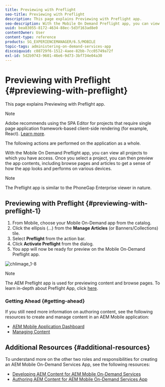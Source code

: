 ```yaml
---
title: Previewing with Preflight
seo-title: Previewing with Preflight
description: This page explains Previewing with Preflight app.
seo-description: With the Mobile On Demand Preflight app, you can view all projects to which you have access. Follow this page to learn more about this.
uuid: bea83055-8172-4634-88ec-5d3f163ad8e0
contentOwner: User
content-type: reference
products: SG_EXPERIENCEMANAGER/6.5/MOBILE
topic-tags: administering-on-demand-services-app
discoiquuid: c08729f6-1512-4aee-82bb-7cc05749a72f
exl-id: 5d2b9743-9601-46e6-9d73-3bf734e04a30
---
```

# Previewing with Preflight {#previewing-with-preflight}

This page explains Previewing with Preflight app.

>[!NOTE]
>
>Adobe recommends using the SPA Editor for projects that require single page application framework-based client-side rendering (for example, React). [Learn more](/help/sites-developing/spa-overview.md).

The following actions are performed on the application as a whole.

With the Mobile On Demand Preflight app, you can view all projects to which you have access. Once you select a project, you can then preview the app contents, including browse pages and articles to get a sense of how the app looks and performs on various devices.

>[!NOTE]
>
>The Preflight app is similar to the PhoneGap Enterprise viewer in nature.

## Previewing with Preflight {#previewing-with-preflight-1}

1. From Mobile, choose your Mobile On-Demand app from the catalog.
1. Click the ellipsis (...) from the **Manage Articles** (or Banners/Collections) tile.
1. Select **Preflight** from the action bar.
1. Click **Activate Preflight** from the dialog.
1. You app will now be ready for preview on the Mobile On-Demand Preflight app.

![chlimage_1-8](assets/chlimage_1-8.gif)

>[!NOTE]
>
>The AEM Preflight app is used for previewing content and browse pages. To learn in-depth about Preflight App, click [here](https://helpx.adobe.com/digital-publishing-solution/help/aem-mobile-end-of-life-faq.html).
>

### Getting Ahead {#getting-ahead}

If you still need more information on authoring content, see the following resources to create and manage content in an AEM Mobile application:

* [AEM Mobile Application Dashboard](/help/mobile/mobile-apps-ondemand-application-dashboard.md)
* [Managing Content](/help/mobile/mobile-apps-ondemand-manage-content-ondemand.md)

## Additional Resources {#additional-resources}

To understand more on the other two roles and responsibilities for creating an AEM Mobile On-Demand Services App, see the following resources:

* [Developing AEM Content for AEM Mobile On-Demand Services](/help/mobile/aem-mobile-on-demand.md)
* [Authoring AEM Content for AEM Mobile On-Demand Services App](/help/mobile/mobile-apps-ondemand.md)
